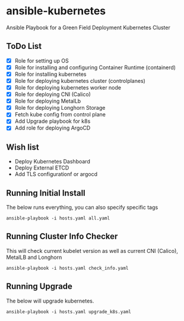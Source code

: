 # ansible-kubernetes
Ansible Playbook for a Green Field Deployment Kubernetes Cluster

## ToDo List
- [x] Role for setting up OS
- [x] Role for installing and configuring Container Runtime (containerd)
- [x] Role for installing kubernetes
- [x] Role for deploying kubernetes cluster (controlplanes)
- [x] Role for deploying kubernetes worker node
- [x] Role for deploying CNI (Calico)
- [x] Role for deploying MetalLb
- [x] Role for deploying Longhorn Storage
- [x] Fetch kube config from control plane
- [x] Add Upgrade playbook for k8s
- [x] Add role for deploying ArgoCD

## Wish list
- Deploy Kubernetes Dashboard
- Deploy External ETCD
- Add TLS configurationf or argocd

## Running Initial Install
The below runs everything, you can also specify specific tags
```
ansible-playbook -i hosts.yaml all.yaml
```

## Running Cluster Info Checker
This will check current kubelet version as well as current CNI (Calico), MetalLB and Longhorn
```
ansible-playbook -i hosts.yaml check_info.yaml
```

## Running Upgrade
The below will upgrade kubernetes.
```
ansible-playbook -i hosts.yaml upgrade_k8s.yaml
```